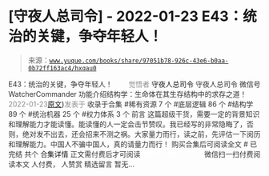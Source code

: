 # [守夜人总司令] - 2022-01-23 E43：统治的关键，争夺年轻人！

> 来源：[`www.yuque.com/books/share/97051b78-926c-43e6-b0aa-0b72ff163ac4/hxqau0`](https://www.yuque.com/books/share/97051b78-926c-43e6-b0aa-0b72ff163ac4/hxqau0)

<ne-p id="520f42f3293818f927861ebbd5b15da4_p_0" data-lake-id="520f42f3293818f927861ebbd5b15da4_p_0"><ne-text id="uadb146d8" style="color: rgb(51, 51, 51);">E43：统治的关键，争夺年轻人！</ne-text></ne-p> <ne-p id="5875072de529a75d0c6ff6092ce651f8" data-lake-id="5875072de529a75d0c6ff6092ce651f8"><ne-text id="ud0d213b1" ne-fontsize="12" style="color: rgb(255, 255, 255);">原创</ne-text><ne-text id="u40aa6c8c" style="color: rgb(140, 140, 140);">觉悟者</ne-text> <ne-text id="udd96be28" ne-fontsize="14">守夜人总司令</ne-text></ne-p> <ne-p id="3dd7de182387f224e879be6f647a45bb" data-lake-id="3dd7de182387f224e879be6f647a45bb"><ne-text id="ufd6b99ff" ne-fontsize="14" ne-bold="true" style="color: rgb(51, 51, 51);">守夜人总司令</ne-text></ne-p> <ne-p id="8e640504b306430fc95ccba7a0ea106d" data-lake-id="8e640504b306430fc95ccba7a0ea106d"><ne-text id="uc0963bcf" ne-fontsize="14" style="color: rgb(51, 51, 51);">微信号</ne-text><ne-text id="u84bc2530" ne-fontsize="14" style="color: rgb(51, 51, 51);">WatcherCommander</ne-text></ne-p> <ne-p id="d2b7c3d08bf27c2a05f05098f4834253" data-lake-id="d2b7c3d08bf27c2a05f05098f4834253"><ne-text id="ub277817d" ne-fontsize="14" style="color: rgb(51, 51, 51);">功能介绍</ne-text><ne-text id="ub95344bc" ne-fontsize="14" style="color: rgb(51, 51, 51);">结构学：生命体在其生存结构中的求存之道！</ne-text></ne-p> <ne-p id="ee63ba3dd4ed34650f294f0d29ee6e37" data-lake-id="ee63ba3dd4ed34650f294f0d29ee6e37"><ne-text id="ud9292ea8" style="color: rgb(140, 140, 140);">2022-01-23</ne-text>[<ne-text id="u810eebed" ne-fontsize="14">原文</ne-text>](https://mp.weixin.qq.com/s?__biz=MzAxNDk1NjI2Mw==&mid=2247487815&idx=1&sn=84f963d6fb37f4f4ae70bb92b60488ae&chksm=9b8a32cfacfdbbd9aeb7089e2d38899684a97159afe1b1f220e3ca472cc321442bf52e5606dd#rd))<ne-text id="u0f0fdb7f" ne-fontsize="14" style="color: rgb(140, 140, 140);">发表于</ne-text></ne-p> <ne-p id="dea9545baf7027d0d6b5b6c7c246f43f" data-lake-id="dea9545baf7027d0d6b5b6c7c246f43f"><ne-text id="uf534a819" style="color: rgb(51, 51, 51);">收录于合集</ne-text></ne-p> <ne-p id="33c10fd4e1a8e3afd4cb7bc56cc2ae2b" data-lake-id="33c10fd4e1a8e3afd4cb7bc56cc2ae2b"><ne-text id="uc6f00d22" style="color: rgb(51, 51, 51);">#稀有资源 7 个</ne-text></ne-p> <ne-p id="7176cdb4db3bf336a6941a0ef59feeb5" data-lake-id="7176cdb4db3bf336a6941a0ef59feeb5"><ne-text id="u60c659ed" style="color: rgb(51, 51, 51);">#底层逻辑 86 个</ne-text></ne-p> <ne-p id="ccd40311db73bfda1820e883d5eb63b6" data-lake-id="ccd40311db73bfda1820e883d5eb63b6"><ne-text id="ua326432a" style="color: rgb(51, 51, 51);">#结构学 89 个</ne-text></ne-p> <ne-p id="ee0e063915c1570a8edbe0f531f13bbe" data-lake-id="ee0e063915c1570a8edbe0f531f13bbe"><ne-text id="ue98a2426" style="color: rgb(51, 51, 51);">#统治机器 25 个</ne-text></ne-p> <ne-p id="999b54a869823b19fb4ec9f28ec0899c" data-lake-id="999b54a869823b19fb4ec9f28ec0899c"><ne-text id="u9e934b4b" style="color: rgb(51, 51, 51);">#权力体系 3 个</ne-text></ne-p> <ne-p id="c6497d45f8e8b0c1f36eef1bccf19c60" data-lake-id="c6497d45f8e8b0c1f36eef1bccf19c60"><ne-text id="u02e21019" style="color: rgb(51, 51, 51);">前言</ne-text></ne-p> <ne-p id="cb12d979cc9b98c273a9a3df430f7a46" data-lake-id="cb12d979cc9b98c273a9a3df430f7a46"><ne-text id="ufebb6b11" style="color: rgb(51, 51, 51);">这篇超级干货，需要一定的背景知识和理解能力才能读懂。能读懂的人一定会击节赞叹。我已经写的非常隐晦了，否则，绝对发不出去，还会招来不测之祸。大家量力而行，读之前，先评估一下阅历和理解能力。中国人不骗中国人，真的请量力而行！</ne-text></ne-p> <ne-p id="4ccfb817788be85bdde6924a4955c66e" data-lake-id="4ccfb817788be85bdde6924a4955c66e" ne-alignment="center"><ne-text id="ubecd8498" style="color: rgb(51, 51, 51);">购买合集后可阅读全文</ne-text></ne-p> <ne-p id="3907f29d2bd8c8071055496a5cd64f1c" data-lake-id="3907f29d2bd8c8071055496a5cd64f1c" ne-alignment="center"><ne-text id="u64b3a16e" style="color: rgb(51, 51, 51);">#</ne-text></ne-p> <ne-p id="16e128b5953538f97880467aef345c7b" data-lake-id="16e128b5953538f97880467aef345c7b" ne-alignment="center"><ne-text id="uc6531852" style="color: rgb(51, 51, 51);">已完结 共个</ne-text></ne-p> <ne-p id="02e22ce6d15d7c6654823f3c3d21fc69" data-lake-id="02e22ce6d15d7c6654823f3c3d21fc69" ne-alignment="center"><ne-text id="uf4c23329" ne-fontsize="16">合集详情</ne-text></ne-p> <ne-p id="8f0236b28398e6a150eb9b31f2499a29" data-lake-id="8f0236b28398e6a150eb9b31f2499a29" ne-alignment="center"><ne-text id="uc22607fe" style="color: rgb(51, 51, 51);">正文需付费后才可阅读</ne-text></ne-p> <ne-p id="13c516e59d11be44f5f0c646211dc52e" data-lake-id="13c516e59d11be44f5f0c646211dc52e" ne-alignment="center"><ne-text id="u75f01c0d" style="color: rgb(255, 255, 255);">加载中</ne-text></ne-p> <ne-p id="10c633a8fd271b6616845d348ec30dad" data-lake-id="10c633a8fd271b6616845d348ec30dad" ne-alignment="center"><ne-text id="u36a31fac" style="color: rgb(255, 255, 255);"> 微信豆购买</ne-text></ne-p> <ne-p id="b1921730a866a017602b169b28cab6f7" data-lake-id="b1921730a866a017602b169b28cab6f7" ne-alignment="center"><ne-text id="u001d167f" style="color: rgb(51, 51, 51);">微信扫一扫付费阅读本文</ne-text></ne-p> <ne-p id="1a08bd6e778ccc598bc85637ed0ef37b" data-lake-id="1a08bd6e778ccc598bc85637ed0ef37b" ne-alignment="center"><ne-text id="ud51b4492" ne-fontsize="13" style="color: rgb(51, 51, 51);">人付费， 人赞赏</ne-text></ne-p> <ne-h3 id="dLlzh" data-lake-id="dLlzh"><ne-heading-ext><ne-heading-anchor></ne-heading-anchor><ne-heading-fold></ne-heading-fold></ne-heading-ext><ne-heading-content><ne-text id="ud3d01f8d" ne-fontsize="16" style="color: rgb(51, 51, 51);">精选留言</ne-text></ne-heading-content></ne-h3> <ne-p id="8733b38f5cb219d6d43c26dafba5222b" data-lake-id="8733b38f5cb219d6d43c26dafba5222b"><ne-text id="ubfd50041" style="color: rgb(51, 51, 51);">暂无...</ne-text></ne-p>